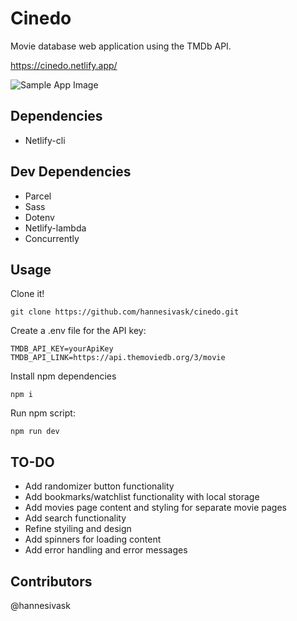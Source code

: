 # Cinedo

Movie database web application using the TMDb API.

https://cinedo.netlify.app/

![Sample App Image](./src/img/screenshot.png)

## Dependencies

- Netlify-cli

## Dev Dependencies

- Parcel
- Sass
- Dotenv
- Netlify-lambda
- Concurrently

## Usage

Clone it!

```
git clone https://github.com/hannesivask/cinedo.git
```

Create a .env file for the API key:

```
TMDB_API_KEY=yourApiKey
TMDB_API_LINK=https://api.themoviedb.org/3/movie
```

Install npm dependencies

```
npm i
```

Run npm script:

```
npm run dev
```

## TO-DO

- Add randomizer button functionality
- Add bookmarks/watchlist functionality with local storage
- Add movies page content and styling for separate movie pages
- Add search functionality
- Refine styiling and design
- Add spinners for loading content
- Add error handling and error messages

## Contributors

@hannesivask
